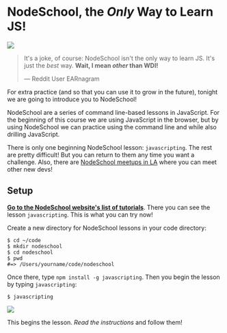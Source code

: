 # NodeSchool, the *Only* Way to Learn JS!

![](https://i.imgur.com/p4JvjGK.png)

> It's a joke, of course: NodeSchool isn't the only way to learn JS.
> It's just the *best* way. **Wait, I mean _other_ than WDI!**
> 
> — Reddit User EARnagram

For extra practice (and so that you can use it to grow in the future),
tonight we are going to introduce you to NodeSchool! 

NodeSchool are a series of command line-based lessons in JavaScript.
For the beginning of this course we are using JavaScript in the browser,
but by using NodeSchool we can practice using the command line and
while also drilling JavaScript.

There is only one beginning NodeSchool lesson: `javascripting`. The
rest are pretty difficult! But you can return to them any time you want
a challenge. Also, there are [NodeSchool meetups in LA][nodeschool-la]
where you can meet other new devs!

## Setup

**[Go to the NodeSchool website's list of tutorials][nodeschool-tutorials]**.
There you can see the lesson `javascripting`. This is what you can try now!

Create a new directory for NodeSchool lessons in your code directory:

```
$ cd ~/code
$ mkdir nodeschool
$ cd nodeschool
$ pwd
#=> /Users/yourname/code/nodeschool
```

Once there, type `npm install -g javascripting`. Then you begin the
lesson by typing `javascripting`:

```
$ javascripting
```

![](https://i.imgur.com/advqb23.png)

This begins the lesson. *Read the instructions* and follow them!



<!-- LINKS -->

[nodeschool]:           http://nodeschool.io
[nodeschool-la]:        http://nodeschool.io/los-angeles
[nodeschool-tutorials]: http://nodeschool.io/#workshoppers
